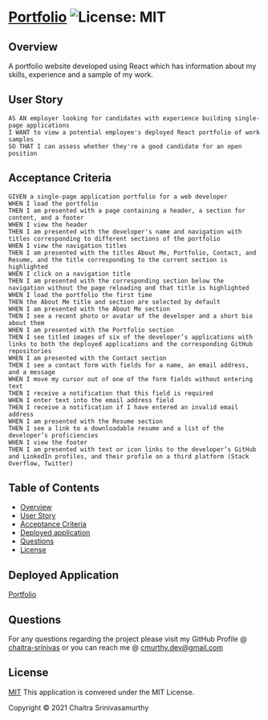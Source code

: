# [Portfolio](https://chaitra-srinivas.github.io/react-portfolio/) ![License: MIT](https://img.shields.io/badge/License-MIT-yellow.svg)

## Overview

A portfolio website developed using React which has information about my skills, experience and a sample of my work.

## User Story

```
AS AN employer looking for candidates with experience building single-page applications
I WANT to view a potential employee's deployed React portfolio of work samples
SO THAT I can assess whether they're a good candidate for an open position

```

## Acceptance Criteria

```
GIVEN a single-page application portfolio for a web developer
WHEN I load the portfolio
THEN I am presented with a page containing a header, a section for content, and a footer
WHEN I view the header
THEN I am presented with the developer's name and navigation with titles corresponding to different sections of the portfolio
WHEN I view the navigation titles
THEN I am presented with the titles About Me, Portfolio, Contact, and Resume, and the title corresponding to the current section is highlighted
WHEN I click on a navigation title
THEN I am presented with the corresponding section below the navigation without the page reloading and that title is highlighted
WHEN I load the portfolio the first time
THEN the About Me title and section are selected by default
WHEN I am presented with the About Me section
THEN I see a recent photo or avatar of the developer and a short bio about them
WHEN I am presented with the Portfolio section
THEN I see titled images of six of the developer’s applications with links to both the deployed applications and the corresponding GitHub repositories
WHEN I am presented with the Contact section
THEN I see a contact form with fields for a name, an email address, and a message
WHEN I move my cursor out of one of the form fields without entering text
THEN I receive a notification that this field is required
WHEN I enter text into the email address field
THEN I receive a notification if I have entered an invalid email address
WHEN I am presented with the Resume section
THEN I see a link to a downloadable resume and a list of the developer’s proficiencies
WHEN I view the footer
THEN I am presented with text or icon links to the developer’s GitHub and LinkedIn profiles, and their profile on a third platform (Stack Overflow, Twitter)

```

## Table of Contents

- [Overview](#overview)
- [User Story](#user-story)
- [Acceptance Criteria](#acceptance-criteria)
- [Deployed application](#deployed-application)
- [Questions](#questions)
- [License](#license)

## Deployed Application

[Portfolio](https://chaitra-srinivas.github.io/react-portfolio/)

## Questions

For any questions regarding the project please visit my
GitHub Profile @
[chaitra-srinivas](https://github.com/chaitra-srinivas)
or you can reach me @ cmurthy.dev@gmail.com

## License

[MIT](https://opensource.org/licenses/MIT)
This application is convered under the MIT License.

Copyright © 2021 Chaitra Srinivasamurthy
